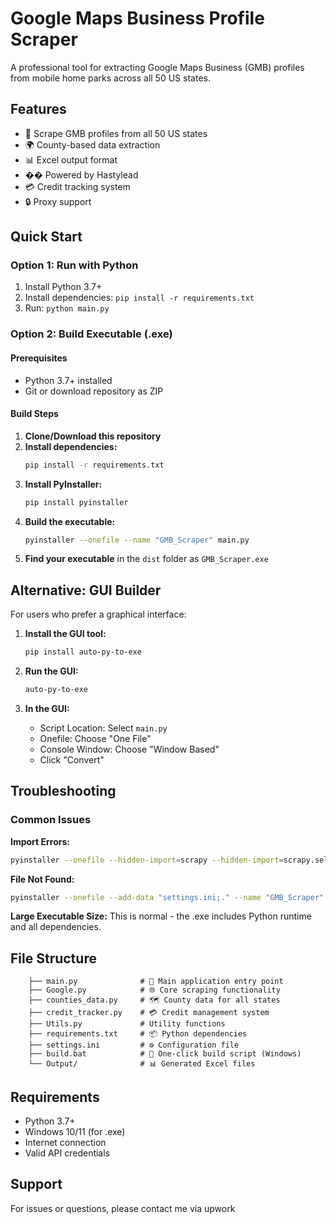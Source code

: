 # Google Maps Business Profile Scraper

A professional tool for extracting Google Maps Business (GMB) profiles from mobile home parks across all 50 US states.

## Features

- 🎯 Scrape GMB profiles from all 50 US states
- 🌍 County-based data extraction
- 📊 Excel output format
- �� Powered by Hastylead
- 💳 Credit tracking system
- 🔒 Proxy support

## Quick Start

### Option 1: Run with Python
1. Install Python 3.7+
2. Install dependencies: `pip install -r requirements.txt`
3. Run: `python main.py`

### Option 2: Build Executable (.exe)

#### Prerequisites
- Python 3.7+ installed
- Git or download repository as ZIP

#### Build Steps
1. **Clone/Download this repository**
2. **Install dependencies:**
   ```bash
   pip install -r requirements.txt
   ```
3. **Install PyInstaller:**
   ```bash
   pip install pyinstaller
   ```
4. **Build the executable:**
   ```bash
   pyinstaller --onefile --name "GMB_Scraper" main.py
   ```
5. **Find your executable** in the `dist` folder as `GMB_Scraper.exe`

## Alternative: GUI Builder

For users who prefer a graphical interface:

1. **Install the GUI tool:**
   ```bash
   pip install auto-py-to-exe
   ```

2. **Run the GUI:**
   ```bash
   auto-py-to-exe
   ```

3. **In the GUI:**
   - Script Location: Select `main.py`
   - Onefile: Choose "One File"
   - Console Window: Choose "Window Based"
   - Click "Convert"

## Troubleshooting

### Common Issues

**Import Errors:**
```bash
pyinstaller --onefile --hidden-import=scrapy --hidden-import=scrapy.selector --hidden-import=pandas --hidden-import=requests --name "GMB_Scraper" main.py
```

**File Not Found:**
```bash
pyinstaller --onefile --add-data "settings.ini;." --name "GMB_Scraper" main.py
```

**Large Executable Size:**
This is normal - the .exe includes Python runtime and all dependencies.

## File Structure

```
    ├── main.py              # 🚀 Main application entry point
    ├── Google.py            # 🌐 Core scraping functionality
    ├── counties_data.py     # 🗺️ County data for all states
    ├── credit_tracker.py    # 💳 Credit management system
    ├── Utils.py             # Utility functions
    ├── requirements.txt     # 📦 Python dependencies
    ├── settings.ini         # ⚙️ Configuration file
    ├── build.bat            # 🎯 One-click build script (Windows)
    └── Output/              # 📊 Generated Excel files
```
## Requirements

- Python 3.7+
- Windows 10/11 (for .exe)
- Internet connection
- Valid API credentials 

## Support

For issues or questions, please contact me via upwork
